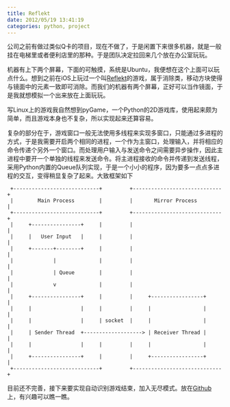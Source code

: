 ```yaml
---
title: Reflekt 
date: 2012/05/19 13:41:19
categories: python, project
---
```

公司之前有做过类似Q卡的项目，现在不做了，于是闲置下来很多机器，就是一般挂在电梯里或者便利店里的那种。于是团队决定拉回来几个放在办公室玩玩。

机器有上下两个屏幕，下面的可触摸，系统是Ubuntu，我便想在这个上面可以玩点什么。想到之前在iOS上玩过一个叫[Reflekt](http://itunes.apple.com/us/app/reflekt/id428836268?mt=8)的游戏，属于消除类，移动方块使得与镜面中的元素一致即可消除。而我们的机器有两个屏幕，正好可以当作镜面，于是我就想模拟一个出来放在上面玩玩。

写Linux上的游戏我自然想到pyGame，一个Python的2D游戏库，使用起来颇为简单，而且游戏本身也不复杂，所以实现起来还算容易。

复杂的部分在于，游戏窗口一般无法使用多线程来实现多窗口，只能通过多进程的方式，于是我需要开启两个相同的进程，一个作为主窗口，处理输入，并将相应的命令传递个另外一个窗口。而处理用户输入与发送命令之间需要异步操作，因此主进程中要开一个单独的线程来发送命令。将主进程接收的命令并传递到发送线程，采用Python内置的Queue队列实现，于是一个小小的程序，因为要多一点点多进程的交互，变得稍显复杂了起来。大致框架如下

     +----------------------------+         +-----------------------------+
     |        Main Process        |         |       Mirror Process        |
     +----------------------------+         +-----------------------------+
     |     +----------------+     |         |                             |
     |     |   User Input   |     |         |                             |
     |     +-------+--------+     |         |                             |
     |             |              |         |                             |
     |             | Queue        |         |                             |
     |             v              |         |                             |
     |     +----------------+     |         |     +-----------------+     |
     |     |                |     |         |     |                 |     |
     |     |                |     | socket  |     |                 |     |
     |     | Sender Thread  +-------------------> | Receiver Thread |     |
     |     |                |     |         |     |                 |     |
     |     +----------------+     |         |     +-----------------+     |
     +----------------------------+         +-----------------------------+

目前还不完善，接下来要实现自动识别游戏结束，加入无尽模式。放在[Github](https://github.com/likang/reflekt)上，有兴趣可以瞧一瞧。